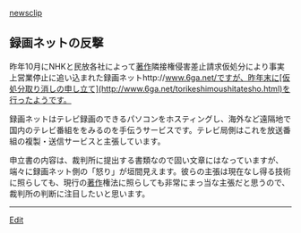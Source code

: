 ---
---

[newsclip](/newsclip)
## 録画ネットの反撃
昨年10月にNHKと民放各社によって[著作](/著作)隣接権侵害差止請求仮処分により事実上営業停止に追い込まれた録画ネットhttp://www.6ga.net/ですが、昨年末に[仮処分取り消しの申し立て](http://www.6ga.net/torikeshimoushitatesho.html)を行ったようです。

録画ネットはテレビ録画のできるパソコンをホスティングし、海外など遠隔地で国内のテレビ番組ををみるのを手伝うサービスです。テレビ局側はこれを放送番組の複製・送信サービスと主張しています。

申立書の内容は、裁判所に提出する書類なので固い文章にはなっていますが、端々に録画ネット側の「怒り」が垣間見えます。彼らの主張は現在なし得る技術に照らしても、現行の[著作](/著作)権法に照らしても非常にまっ当な主張だと思うので、裁判所の判断に注目したいと思います。




----
[Edit](https://github.com/vitroid/vitroid.github.io/edit/master/MD/NewsClip_2005-1-19.md)
